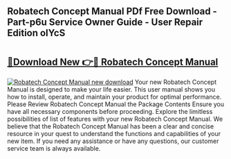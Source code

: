 ## Robatech Concept Manual PDf Free Download - Part-p6u Service Owner Guide - User Repair Edition oIYcS

# <h2><a href="http://cf2159.oget.top/?id=Robatech+Concept+Manual">🔗Download New 👉🔴 Robatech Concept Manual</a></h2>

[![Robatech Concept Manual new download](https://i.imgur.com/5g1atiW.png)](http://cf2159.oget.top/?id=Robatech+Concept+Manual)
Your new Robatech Concept Manual is designed to make your life easier. This user manual shows you how to install, operate, and maintain your product for optimal performance. Please Review Robatech Concept Manual the Package Contents Ensure you have all necessary components before proceeding. Explore the limitless possibilities of list of features with your new Robatech Concept Manual. We believe that the Robatech Concept Manual has been a clear and concise resource in your quest to understand the functions and capabilities of your new item. If you need any assistance or have any questions, our customer service team is always available.
